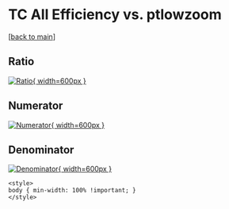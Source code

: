 # TC All Efficiency vs. ptlowzoom

[[back to main](./)]



## Ratio

[![Ratio](../mtv/var/TC_0_eff_stack_ptlowzoom.png){ width=600px }](../mtv/var/TC_0_eff_stack_ptlowzoom.pdf)

## Numerator

[![Numerator](../mtv/num/TC_0_eff_stack_ptlowzoom_num0.png){ width=600px }](../mtv/num/TC_0_eff_stack_ptlowzoom_num0.pdf)

## Denominator

[![Denominator](../mtv/den/TC_0_eff_stack_ptlowzoom_den.png){ width=600px }](../mtv/den/TC_0_eff_stack_ptlowzoom_den.pdf)


``` {=html}
<style>
body { min-width: 100% !important; }
</style>
```
